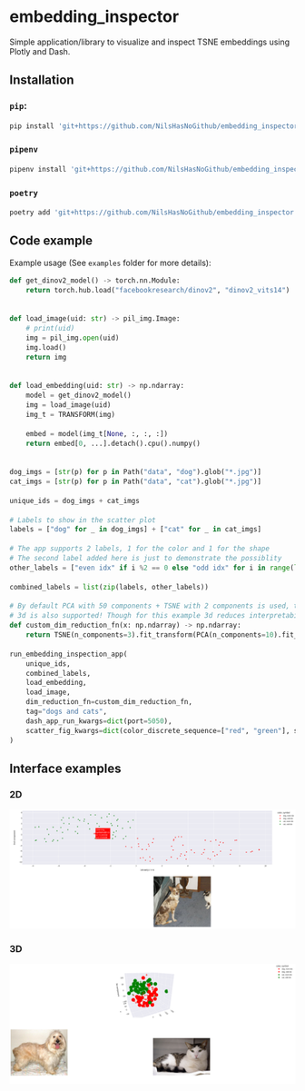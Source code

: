 # embedding_inspector
Simple application/library to visualize and inspect TSNE embeddings using Plotly and Dash.


## Installation
### `pip`:
```bash
pip install 'git+https://github.com/NilsHasNoGithub/embedding_inspector'
```
### `pipenv`
```bash
pipenv install 'git+https://github.com/NilsHasNoGithub/embedding_inspector#egg=embedding_inspector'
```

### `poetry`
```bash
poetry add 'git+https://github.com/NilsHasNoGithub/embedding_inspector'
```



## Code example

Example usage (See `examples` folder for more details):
```python
def get_dinov2_model() -> torch.nn.Module:
    return torch.hub.load("facebookresearch/dinov2", "dinov2_vits14")


def load_image(uid: str) -> pil_img.Image:
    # print(uid)
    img = pil_img.open(uid)
    img.load()
    return img


def load_embedding(uid: str) -> np.ndarray:
    model = get_dinov2_model()
    img = load_image(uid)
    img_t = TRANSFORM(img)

    embed = model(img_t[None, :, :, :])
    return embed[0, ...].detach().cpu().numpy()


dog_imgs = [str(p) for p in Path("data", "dog").glob("*.jpg")]
cat_imgs = [str(p) for p in Path("data", "cat").glob("*.jpg")]

unique_ids = dog_imgs + cat_imgs

# Labels to show in the scatter plot
labels = ["dog" for _ in dog_imgs] + ["cat" for _ in cat_imgs]

# The app supports 2 labels, 1 for the color and 1 for the shape
# The second label added here is just to demonstrate the possiblity
other_labels = ["even idx" if i %2 == 0 else "odd idx" for i in range(len(labels))]

combined_labels = list(zip(labels, other_labels))

# By default PCA with 50 components + TSNE with 2 components is used, though this can be modified.
# 3d is also supported! Though for this example 3d reduces interpretability
def custom_dim_reduction_fn(x: np.ndarray) -> np.ndarray:
    return TSNE(n_components=3).fit_transform(PCA(n_components=10).fit_transform(x))

run_embedding_inspection_app(
    unique_ids,
    combined_labels,
    load_embedding,
    load_image,
    dim_reduction_fn=custom_dim_reduction_fn,
    tag="dogs and cats",
    dash_app_run_kwargs=dict(port=5050),
    scatter_fig_kwargs=dict(color_discrete_sequence=["red", "green"], symbol_sequence=['circle', 'cross'], opacity=1.0) # Species is now indicated by green/red, and even/odd idx by circle/cross
)
```


## Interface examples

### 2D
![2d example](media/example_of_app.png)

### 3D
![3d example](media/example_of_app_3d.png)